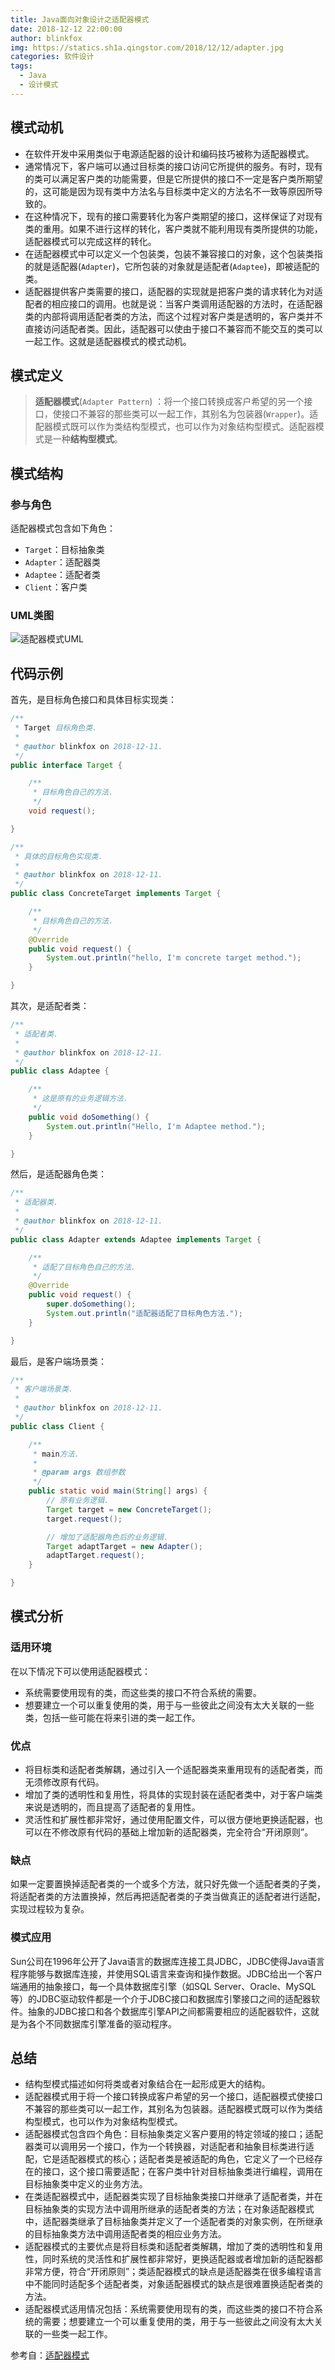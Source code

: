 ```yaml
---
title: Java面向对象设计之适配器模式
date: 2018-12-12 22:00:00
author: blinkfox
img: https://statics.sh1a.qingstor.com/2018/12/12/adapter.jpg
categories: 软件设计
tags:
  - Java
  - 设计模式
---
```


## 模式动机

- 在软件开发中采用类似于电源适配器的设计和编码技巧被称为适配器模式。
- 通常情况下，客户端可以通过目标类的接口访问它所提供的服务。有时，现有的类可以满足客户类的功能需要，但是它所提供的接口不一定是客户类所期望的，这可能是因为现有类中方法名与目标类中定义的方法名不一致等原因所导致的。
- 在这种情况下，现有的接口需要转化为客户类期望的接口，这样保证了对现有类的重用。如果不进行这样的转化，客户类就不能利用现有类所提供的功能，适配器模式可以完成这样的转化。
- 在适配器模式中可以定义一个包装类，包装不兼容接口的对象，这个包装类指的就是适配器(`Adapter`)，它所包装的对象就是适配者(`Adaptee`)，即被适配的类。
- 适配器提供客户类需要的接口，适配器的实现就是把客户类的请求转化为对适配者的相应接口的调用。也就是说：当客户类调用适配器的方法时，在适配器类的内部将调用适配者类的方法，而这个过程对客户类是透明的，客户类并不直接访问适配者类。因此，适配器可以使由于接口不兼容而不能交互的类可以一起工作。这就是适配器模式的模式动机。

## 模式定义

> **适配器模式**(`Adapter Pattern`) ：将一个接口转换成客户希望的另一个接口，使接口不兼容的那些类可以一起工作，其别名为包装器(`Wrapper`)。适配器模式既可以作为类结构型模式，也可以作为对象结构型模式。适配器模式是一种**结构型模式**。

## 模式结构

### 参与角色

适配器模式包含如下角色：

- `Target`：目标抽象类
- `Adapter`：适配器类
- `Adaptee`：适配者类
- `Client`：客户类

### UML类图

![适配器模式UML](https://statics.sh1a.qingstor.com/2018/12/12/adapter-structure.jpg)

## 代码示例

首先，是目标角色接口和具体目标实现类：

```java
/**
 * Target 目标角色类.
 *
 * @author blinkfox on 2018-12-11.
 */
public interface Target {

    /**
     * 目标角色自己的方法.
     */
    void request();

}
```

```java
/**
 * 具体的目标角色实现类.
 *
 * @author blinkfox on 2018-12-11.
 */
public class ConcreteTarget implements Target {

    /**
     * 目标角色自己的方法.
     */
    @Override
    public void request() {
        System.out.println("hello, I'm concrete target method.");
    }

}
```

其次，是适配者类：

```java
/**
 * 适配者类.
 *
 * @author blinkfox on 2018-12-11.
 */
public class Adaptee {

    /**
     * 这是原有的业务逻辑方法.
     */
    public void doSomething() {
        System.out.println("Hello, I'm Adaptee method.");
    }

}
```

然后，是适配器角色类：

```java
/**
 * 适配器类.
 *
 * @author blinkfox on 2018-12-11.
 */
public class Adapter extends Adaptee implements Target {

    /**
     * 适配了目标角色自己的方法.
     */
    @Override
    public void request() {
        super.doSomething();
        System.out.println("适配器适配了目标角色方法.");
    }

}
```

最后，是客户端场景类：

```java
/**
 * 客户端场景类.
 *
 * @author blinkfox on 2018-12-11.
 */
public class Client {

    /**
     * main方法.
     *
     * @param args 数组参数
     */
    public static void main(String[] args) {
        // 原有业务逻辑.
        Target target = new ConcreteTarget();
        target.request();

        // 增加了适配器角色后的业务逻辑.
        Target adaptTarget = new Adapter();
        adaptTarget.request();
    }

}
```

## 模式分析

### 适用环境

在以下情况下可以使用适配器模式：

- 系统需要使用现有的类，而这些类的接口不符合系统的需要。
- 想要建立一个可以重复使用的类，用于与一些彼此之间没有太大关联的一些类，包括一些可能在将来引进的类一起工作。

### 优点

- 将目标类和适配者类解耦，通过引入一个适配器类来重用现有的适配者类，而无须修改原有代码。
- 增加了类的透明性和复用性，将具体的实现封装在适配者类中，对于客户端类来说是透明的，而且提高了适配者的复用性。
- 灵活性和扩展性都非常好，通过使用配置文件，可以很方便地更换适配器，也可以在不修改原有代码的基础上增加新的适配器类，完全符合“开闭原则”。

### 缺点

如果一定要置换掉适配者类的一个或多个方法，就只好先做一个适配者类的子类，将适配者类的方法置换掉，然后再把适配者类的子类当做真正的适配者进行适配，实现过程较为复杂。

### 模式应用

Sun公司在1996年公开了Java语言的数据库连接工具JDBC，JDBC使得Java语言程序能够与数据库连接，并使用SQL语言来查询和操作数据。JDBC给出一个客户端通用的抽象接口，每一个具体数据库引擎（如SQL Server、Oracle、MySQL等）的JDBC驱动软件都是一个介于JDBC接口和数据库引擎接口之间的适配器软件。抽象的JDBC接口和各个数据库引擎API之间都需要相应的适配器软件，这就是为各个不同数据库引擎准备的驱动程序。

## 总结

- 结构型模式描述如何将类或者对象结合在一起形成更大的结构。
- 适配器模式用于将一个接口转换成客户希望的另一个接口，适配器模式使接口不兼容的那些类可以一起工作，其别名为包装器。适配器模式既可以作为类结构型模式，也可以作为对象结构型模式。
- 适配器模式包含四个角色：目标抽象类定义客户要用的特定领域的接口；适配器类可以调用另一个接口，作为一个转换器，对适配者和抽象目标类进行适配，它是适配器模式的核心；适配者类是被适配的角色，它定义了一个已经存在的接口，这个接口需要适配；在客户类中针对目标抽象类进行编程，调用在目标抽象类中定义的业务方法。
- 在类适配器模式中，适配器类实现了目标抽象类接口并继承了适配者类，并在目标抽象类的实现方法中调用所继承的适配者类的方法；在对象适配器模式中，适配器类继承了目标抽象类并定义了一个适配者类的对象实例，在所继承的目标抽象类方法中调用适配者类的相应业务方法。
- 适配器模式的主要优点是将目标类和适配者类解耦，增加了类的透明性和复用性，同时系统的灵活性和扩展性都非常好，更换适配器或者增加新的适配器都非常方便，符合“开闭原则”；类适配器模式的缺点是适配器类在很多编程语言中不能同时适配多个适配者类，对象适配器模式的缺点是很难置换适配者类的方法。
- 适配器模式适用情况包括：系统需要使用现有的类，而这些类的接口不符合系统的需要；想要建立一个可以重复使用的类，用于与一些彼此之间没有太大关联的一些类一起工作。

参考自：[适配器模式](https://design-patterns.readthedocs.io/zh_CN/latest/structural_patterns/adapter.html)